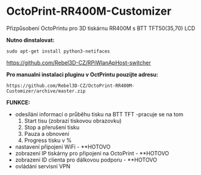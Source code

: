 # OctoPrint-RR400M-Customizer
Přizpůsobení OctoPrintu pro 3D tiskárnu RR400M s BTT TFT50(35,70) LCD

**Nutno dinstalovat:**
```
sudo apt-get install python3-netifaces
```
https://github.com/Rebel3D-CZ/RPiWlanApHost-switcher



**Pro manualni instalaci pluginu v OctPrintu pouzijte adresu:**
```
https://github.com/Rebel3D-CZ/OctoPrint-RR400M-Customizer/archive/master.zip
```

**FUNKCE:**
- odesílání informací o průběhu tisku na BTT TFT -pracuje se na tom
    1. Start tisu (zobrazí tiskovou obrazovku)
    2. Stop a přerušení tisku
    3. Pauza a obnovení
    4. Progress tisku v %
- nastavení připojení WiFi - **HOTOVO
- zobrazení IP tiskárny pro připojení na OctoPrint - **HOTOVO
- zobrazení ID clienta pro dálkovou podporu - **HOTOVO
- ovládání servisní VPN

